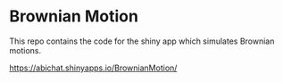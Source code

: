 # Brownian Motion

This repo contains the code for the shiny app which simulates Brownian motions.

https://abichat.shinyapps.io/BrownianMotion/

